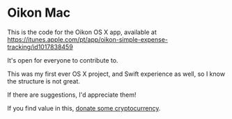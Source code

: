 # Oikon Mac

This is the code for the Oikon OS X app, available at https://itunes.apple.com/pt/app/oikon-simple-expense-tracking/id1017838459

It's open for everyone to contribute to.

This was my first ever OS X project, and Swift experience as well, so I know the structure is not great.

If there are suggestions, I'd appreciate them!

If you find value in this, [donate some cryptocurrency](https://gist.github.com/BrunoBernardino/ff5b54c13dd96ac7f9fee6fbfd825b09).

